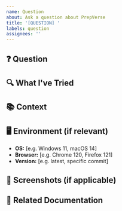 ```yaml
---
name: Question
about: Ask a question about PrepVerse
title: '[QUESTION] '
labels: question
assignees: ''
---
```


## ❓ Question

<!-- Ask your question clearly and concisely -->

## 🔍 What I've Tried

<!-- Describe what you've already tried to find the answer -->
<!-- e.g., checked documentation, searched issues, etc. -->

## 📚 Context

<!-- Provide any relevant context that might help answer your question -->
<!-- e.g., what you're trying to achieve, your use case, etc. -->

## 🖥️ Environment (if relevant)

<!-- If your question is environment-specific, please provide details -->

-   **OS:** [e.g. Windows 11, macOS 14]
-   **Browser:** [e.g. Chrome 120, Firefox 121]
-   **Version:** [e.g. latest, specific commit]

## 📸 Screenshots (if applicable)

<!-- Add screenshots if they help explain your question -->

## 🔗 Related Documentation

<!-- Link to any related documentation you've consulted -->
